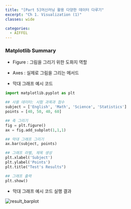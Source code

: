 ```yaml
---
title: "[Part 5]머신러닝 활용 다양한 데이터 다루기"
excerpt: "Ch 1. Visualization (1)"
classes: wide

categories:
  - AIFFEL
---
```

### Matplotlib Summary

- Figure : 그림을 그리기 위한 도화지 역할
- Axes : 실제로 그림을 그리는 메서드

- 막대 그래프 예시 코드

```python
import matplotlib.pyplot as plt

## 사용 데이터: 시험 과목과 점수
subject = ['English', 'Math', 'Science', 'Statistics']
points = [40, 50, 40, 60]

## 축 그리기
fig = plt.figure()
ax = fig.add_subplot(1,1,1)

## 막대 그래프 그리기
ax.bar(subject, points)

## 그래프 라벨, 제목 생성
plt.xlabel('Subject')
plt.ylabel('Points')
plt.title("Test's Results")

## 그래프 출력
plt.show()
```

- 막대 그래프 예시 코드 실행 결과

![result_barplot](https://drkail6916.github.io/assets/images/visualization/result_barplot.png)
